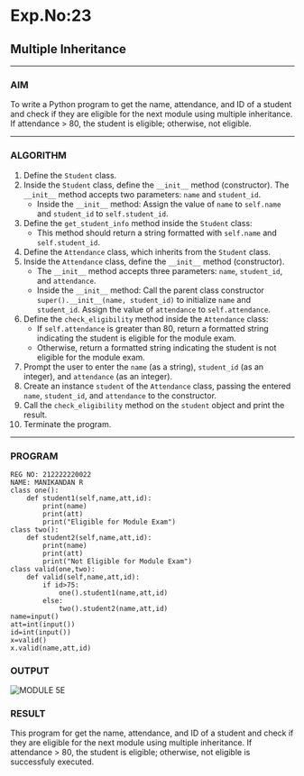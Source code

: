 # Exp.No:23  
## Multiple Inheritance

---

### AIM  
To write a Python program to get the name, attendance, and ID of a student and check if they are eligible for the next module using multiple inheritance. If attendance > 80, the student is eligible; otherwise, not eligible.

---

### ALGORITHM

1. Define the `Student` class.
2. Inside the `Student` class, define the `__init__` method (constructor). The `__init__` method accepts two parameters: `name` and `student_id`.
    - Inside the `__init__` method: Assign the value of `name` to `self.name` and `student_id` to `self.student_id`.
3. Define the `get_student_info` method inside the `Student` class:
    - This method should return a string formatted with `self.name` and `self.student_id`.
4. Define the `Attendance` class, which inherits from the `Student` class.
5. Inside the `Attendance` class, define the `__init__` method (constructor).
    - The `__init__` method accepts three parameters: `name`, `student_id`, and `attendance`.
    - Inside the `__init__` method: Call the parent class constructor `super().__init__(name, student_id)` to initialize `name` and `student_id`. Assign the value of `attendance` to `self.attendance`.
6. Define the `check_eligibility` method inside the `Attendance` class:
    - If `self.attendance` is greater than 80, return a formatted string indicating the student is eligible for the module exam.
    - Otherwise, return a formatted string indicating the student is not eligible for the module exam.
7. Prompt the user to enter the `name` (as a string), `student_id` (as an integer), and `attendance` (as an integer).
8. Create an instance `student` of the `Attendance` class, passing the entered `name`, `student_id`, and `attendance` to the constructor.
9. Call the `check_eligibility` method on the `student` object and print the result.
10. Terminate the program.

---

### PROGRAM
```
REG NO: 212222220022
NAME: MANIKANDAN R
class one():
    def student1(self,name,att,id):
        print(name)
        print(att)
        print("Eligible for Module Exam")
class two():
    def student2(self,name,att,id):
        print(name)
        print(att)
        print("Not Eligible for Module Exam")
class valid(one,two):
    def valid(self,name,att,id):
        if id>75:
            one().student1(name,att,id)
        else:
            two().student2(name,att,id)
name=input()
att=int(input())
id=int(input())
x=valid()
x.valid(name,att,id)
```

### OUTPUT


![MODULE 5E](https://github.com/user-attachments/assets/5f3b3393-f99f-4d29-958b-e9ad4bdc3852)


### RESULT
This program for  get the name, attendance, and ID of a student and check if they are eligible for the next module using multiple inheritance. If attendance > 80, the student is eligible; otherwise, not eligible is successfuly executed. 
